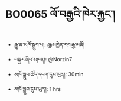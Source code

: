 # BO0065 ལོ་བརྒྱའི་ཁེར་རྐྱང་།
- རྒྱུ་ཆ་མཁོ་སྒྲུབ་པ།: @མཁྱེན་རབ་རྒྱ་མཚོ།
- བསྐྱར་ཞིབ་མཁན།: @Norzin7
- མཁོ་སྒྲུབ་ཚོད་དཔག་དུས་ཡུན།: 30min
- མཁོ་སྒྲུབ་དུས་ཡུན།: 1 hrs

